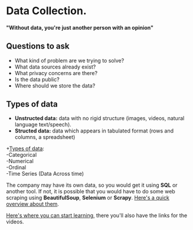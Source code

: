 # Data Collection.
#### "Without data, you're just another person with an opinion"

## Questions to ask
* What kind of problem are we trying to solve?
* What data sources already exist?
* What privacy concerns are there?
* Is the data public?
* Where should we store the data?

## Types of data
- **Unstructed data:** data with no rigid structure (images, videos, natural language text/speech).
- **Structed data:** data which appears in tabulated format (rows and columns, a spreadsheet)

+[Types of data](https://towardsdatascience.com/data-types-in-statistics-347e152e8bee):<br>
 -Categorical<br>
 -Numerical<br>
 -Ordinal<br>
 -Time Series (Data Across time)<br>

The company may have its own data, so you would get it using **SQL** or another tool. If not, it is possible that you would have to do some web scraping using **BeautifulSoup**, **Selenium** or **Scrapy**. [Here's a quick overview about them](https://www.youtube.com/watch?v=zucvHSQsKHA).

[Here's where you can start learning](https://github.com/pauloreis-ds/Paulo-Reis-Data-Science/tree/master/1%20-%20Data%20Collection), there you'll also have the links for the videos.
